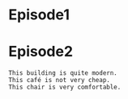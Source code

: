 # Episode1

# Episode2

```
This building is quite modern. 
This café is not very cheap.
This chair is very comfortable.
```

